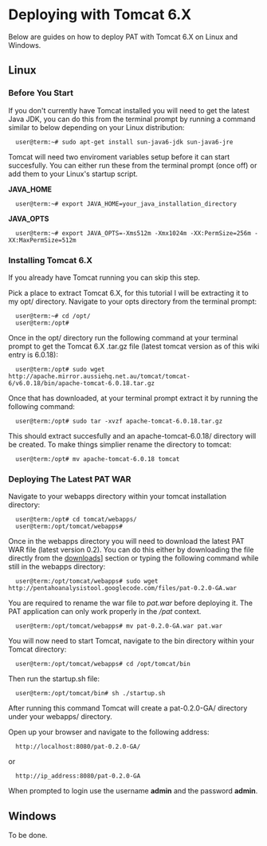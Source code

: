# Deploying with Tomcat 6.X #

Below are guides on how to deploy PAT with Tomcat 6.X on Linux and Windows.

## Linux ##

### Before You Start ###

If you don't currently have Tomcat installed you will need to get the latest Java JDK, you can do this from the terminal prompt by running a command similar to below depending on your Linux distribution:

```
  user@term:~# sudo apt-get install sun-java6-jdk sun-java6-jre
```

Tomcat will need two enviroment variables setup before it can start succesfully. You can either run these from the terminal prompt (once off) or add them to your Linux's startup script.

**JAVA\_HOME**

```
  user@term:~# export JAVA_HOME=your_java_installation_directory
```

**JAVA\_OPTS**

```
  user@term:~# export JAVA_OPTS=-Xms512m -Xmx1024m -XX:PermSize=256m -XX:MaxPermSize=512m
```

### Installing Tomcat 6.X ###

If you already have Tomcat running you can skip this step.

Pick a place to extract Tomcat 6.X, for this tutorial I will be extracting it to my opt/ directory. Navigate to your opts directory from the terminal prompt:

```
  user@term:~# cd /opt/
  user@term:/opt#
```

Once in the opt/ directory run the following command at your terminal prompt to get the Tomcat 6.X .tar.gz file (latest tomcat version as of this wiki entry is 6.0.18):

```
  user@term:/opt# sudo wget http://apache.mirror.aussiehq.net.au/tomcat/tomcat-6/v6.0.18/bin/apache-tomcat-6.0.18.tar.gz
```

Once that has downloaded, at your terminal prompt extract it by running the following command:

```
  user@term:/opt# sudo tar -xvzf apache-tomcat-6.0.18.tar.gz
```

This should extract succesfully and an apache-tomcat-6.0.18/ directory will be created. To make things simplier rename the directory to tomcat:

```
  user@term:/opt# mv apache-tomcat-6.0.18 tomcat
```

### Deploying The Latest PAT WAR ###

Navigate to your webapps directory within your tomcat installation directory:

```
  user@term:/opt# cd tomcat/webapps/
  user@term:/opt/tomcat/webapps#
```

Once in the webapps directory you will need to download the latest PAT WAR file (latest version 0.2). You can do this either by downloading the file directly from the [downloads](http://code.google.com/p/pentahoanalysistool/downloads/list)] section or typing the following command while still in the webapps directory:

```
  user@term:/opt/tomcat/webapps# sudo wget http://pentahoanalysistool.googlecode.com/files/pat-0.2.0-GA.war
```

You are required to rename the war file to _pat.war_ before deploying it. The PAT application can only work properly in the _/pat_ context.


```
  user@term:/opt/tomcat/webapps# mv pat-0.2.0-GA.war pat.war
```

You will now need to start Tomcat, navigate to the bin directory within your Tomcat directory:

```
  user@term:/opt/tomcat/webapps# cd /opt/tomcat/bin
```

Then run the startup.sh file:

```
  user@term:/opt/tomcat/bin# sh ./startup.sh
```

After running this command Tomcat will create a pat-0.2.0-GA/ directory under your webapps/ directory.

Open up your browser and navigate to the following address:

```
  http://localhost:8080/pat-0.2.0-GA/
```
or
```
  http://ip_address:8080/pat-0.2.0-GA
```

When prompted to login use the username **admin** and the password **admin**.

## Windows ##

To be done.